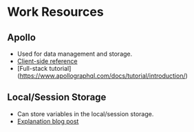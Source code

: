 # Work Resources

## Apollo
* Used for data management and storage.
* [Client-side reference](https://www.apollographql.com/docs/react/)
* [Full-stack tutorial] (https://www.apollographql.com/docs/tutorial/introduction/)

## Local/Session Storage
* Can store variables in the local/session storage.
* [Explanation blog post](https://www.robinwieruch.de/local-storage-react)
